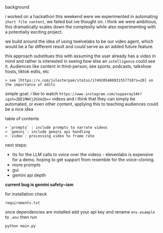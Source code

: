 background

i worked on a hackathon this weekend were we experimented in automating `short film content`, we failed but ive thought on. i think we were ambitious, this dramatically scales down the complexity while also experimenting with a potentially exciting project.

we build around the idea of using twelvelabs to be our video agent, which would be a far different result and could serve as an added future feature.

this approach substitues this with assuming the user already has a video in mind and rather is interested in seeing how else an `intelligence` could see it. Audiences like content in third-person; see sports, podcasts, talkshow hosts, tiktok edits, etc

    > see [https://x.com/julesterpak/status/1749205480931557710?s=20] on the importance of edits

simple goal: i like to watch `https://www.instagram.com/supparay14k?igsh=ZDE1MWVjZGVmZQ==` videos and i think that they can simply be automated, or even other content, applying this to teaching audiences could be a nice idea 

table of contents

    > `prompts` : include prompts to narrate videos
    > `gemini`: include gemini api handling
    > `video`: processing video to frame rate

next steps: 
- tts for the LLM calls to voice over the videos - elevenlabs is expensive for a demo. hoping to get support from resemble for the voice-cloning.
- more prompts
- gui
- gemini api depth

**current bug is gemini safety~ism**

for installation check
``` 
requirements.txt
```

once dependencies are installed 
add your api key and rename `env.example` to `.env`
then run
```
python main.py
```

